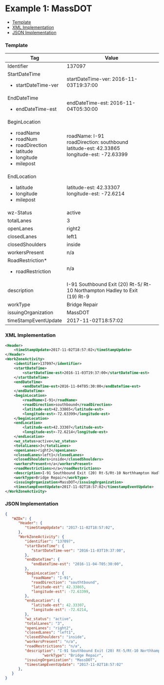 # Example 1: MassDOT

- [Template](#template)
- [XML Implementation](#xml-implementation)
- [JSON Implementation](#json-implementation)

### Template
Tag | Value
--- | -----
Identifier | 137097
StartDateTime<ul><li>startDateTime-ver</li></ul> | startDateTime-ver: 2016-11-03T19:37:00
EndDateTime<ul><li>endDateTime-est</li></ul> | endDateTime-est: 2016-11-04T05:30:00
BeginLocation<ul><li>roadName</li><li>roadNum</li><li>roadDirection</li><li>latitude</li><li>longitude</li><li>milepost</li></ul> | roadName: I-91<br>roadDirection: southbound<br>latitude-est: 42.33865<br>longitude-est: -72.63399
EndLocation<ul><li>latitude</li><li>longitude</li><li>milepost</li></ul> | latitude-est: 42.33307<br>longitude-est: -72.6214
wz-Status | active
totalLanes | 3
openLanes | right2
closedLanes | left1
closedShoulders | inside
workersPresent | n/a
RoadRestriction*<ul><li>roadRestriction</li></ul> | n/a
description | I-91 Southbound   Exit (20) Rt-5/ Rt-10 Northampton Hadley to Exit<br>(19) Rt-9
workType | Bridge Repair
issuingOrganization | MassDOT
timeStampEventUpdate | 2017-11-02T18:57:02

### XML Implementation
```xml
<Header>
	<timeStampUpdate>2017-11-02T18:57:02</timeStampUpdate>
</Header>
<WorkZoneActivity>
	<identifier>137097</identifier>
	<startDateTime>
		<startDateTime-est>2016-11-03T19:37:00</startDateTime-est>
	</startDateTime>
	<endDateTime>
		<endDateTime-est>2016-11-04T05:30:00</endDateTime-est>
	</endDateTime>
	<beginLocation>
		<roadName>I-91</roadName>
		<roadDirection>southbound</roadDirection>
		<latitude-est>42.33865</latitude-est>
		<longitude-est>-72.63399</longitude-est>
	</beginLocation>
	<endLocation>
		<latitude-est>42.33307</latitude-est>
		<longitude-est>-72.6214</longitude-est>
	</endLocation>
	<wz_status>active</wz_status>
	<totalLanes>3</totalLanes>
	<openLanes>right2</openLanes>
	<closedLanes>left1</closedLanes>
	<closedShoulders>inside</closedShoulders>
	<workersPresent>n/a</workersPresent>
	<roadRestrictions>n/a</roadRestrictions>
	<description>I-91 Southbound Exit (20) Rt-5/Rt-10 Northhampton Hadley to Exit (19) Rt-9</description>
	<workType>Bridge Repair</workType>
	<issuingOrganization>MassDOT</issuingOrganization>
	<timestampEventUpdate>2017-11-02T18:57:02</timestampEventUpdate>
</WorkZoneActivity>
```

### JSON Implementation
```json
{
   "WZDx": {
      "Header": {
         "timeStampUpdate": "2017-11-02T18:57:02",
      },
      "WorkZoneActivity": {
         "identifier": "137097",
         "startDateTime": {
            "startDateTime-ver": "2016-11-03T19:37:00",
         },
         "endDateTime": {
            "endDateTime-est": "2016-11-04-T05:30:00",
         },
         "beginLocation": {
            "roadName": "I-91",
            "roadDirection": "southtbound",
            "latitude-est": 42.33865,
            "longitude-est": -72.63399,
         },
         "endLocation": {
            "latitude-est": 42.33307,
            "longitude-est": -72.6214,
         },
         "wz_status": "active",
         "totalLanes": "3",
         "openLanes": "right2",
         "closedLanes": "left1",
         "closedShoulders": "inside",
         "workersPresent": "n/a",
         "roadRestrictions": "n/a",
         "description": "I-91 Southbound Exit (20) Rt-5/Rt-10 Northhampton Hadley to Exit (19) Rt-9",
				 "workType": "Bridge Repair",
         "issuingOrganization": "MassDOT",
         "timestampEventUpdate": "2017-11-02T18:57:02"
      },
   }
}
```
